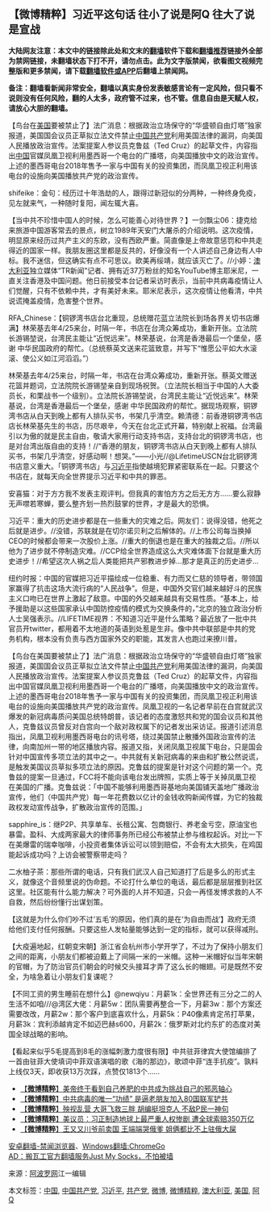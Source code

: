  <h2>【微博精粹】习近平这句话 往小了说是阿Q 往大了说是宣战</h2> <p class="notice"><b>大陆网友注意：本文中的链接除此处和文末的<a href="https://github.com/bannedbook/fanqiang" >翻墙</a>软件下载和<a href="https://github.com/killgcd/justmysocks/blob/master/README.md">翻墙推荐</a>链接外全部为禁网链接，未翻墙状态下打不开，请勿点击。此为文字版禁闻，欲看图文视频完整版和更多禁闻，请下载<a href="https://github.com/bannedbook/fanqiang">翻墙软件或APP</a>后翻墙上禁闻网。</p><p>备注：翻墙看新闻非常安全，翻墙以真实身份发表敏感言论有一定风险，但只看不说则没有任何风险，翻的人太多，政府管不过来，也不管。信息自由是天赋人权，请放心大胆的翻墙。</b></p>  <div class="entry"> <p id="summary">【鸟台在<a href="https://www.bannedbook.org/bnews/tag/%e7%be%8e%e5%9b%bd/" class="st_tag internal_tag" rel="tag" title="标签 美国 下的日志">美国</a>要被禁止了】法广消息：根据政治立场保守的“华盛顿自由灯塔”独家报道，美国国会议员正草拟立法文件禁止<span class='wp_keywordlink_affiliate'><a href="https://www.bannedbook.org/" title="中国" target="_blank">中国</a></span><a href="https://www.bannedbook.org/bnews/tag/%e5%85%b1%e4%ba%a7%e5%85%9a/" class="st_tag internal_tag" rel="tag" title="标签 共产党 下的日志">共产党</a>利用美国法律的漏洞，向美国人民播放政治宣传。法案提案人参议员克鲁兹（Ted Cruz）的起草文件，内容指出<a href="https://www.bannedbook.org/bnews/tag/%E4%B8%AD%E5%9B%BD/" class="st_tag internal_tag" rel="tag" title="标签 中国 下的日志">中国</a>官媒凤凰卫视利用墨西哥一个电台的广播塔，向美国播放中文的政治宣传。上述的墨西哥电台2018年售予一家与中国有关的投资集团，而凤凰卫视正利用该电台的设施向美国播放共产党的政治宣传。</p> <p id="conimg">shifeike：金句：经历过十年浩劫的人，跟得过新冠似的分两种，一种终身免疫，见左就来气，一种随时复阳，闻左辄大喜。</p> <p>【当中共不珍惜中国人的时候，怎么可能善心对待世界？】一剑飘尘06：捷克给来旅游中国游客常去的景点，树立1989年天安门大屠杀的介绍说明。这次疫情，明显原来经历过共产主义的东欧，没有西欧严重。简直像是上帝故意惩罚和中共走得近的国家一样。我朋友圈这里都是反共的，好像没有一个人讲述自己身边有人中标。我不迷信，但这确实有点不可思议。欧美再绥靖，就应该灭亡了。//小婷：<a href="https://www.bannedbook.org/bnews/tag/%e6%be%b3%e5%a4%a7%e5%88%a9%e4%ba%9a/" class="st_tag internal_tag" rel="tag" title="标签 澳大利亚 下的日志">澳大利亚</a>独立媒体“TR新闻”记者、拥有近37万粉丝的知名YouTube博主耶米尼，一直关注香港及中国问题。他日前接受本台记者采访时表示，当前中共病毒疫情让人们觉醒，只有不依赖中共，才有美好未来。耶米尼表示，这次疫情让他看清，中共说谎掩盖疫情，危害整个世界。</p> <p>RFA_Chinese：【铜锣湾书店台北重现，总统赠花蓝立法院长到场各界关切书店爆满】林荣基去年4/25来台，时隔一年，书店在台湾众筹成功，重新开张。立法院长游锡堃说，台湾民主能让“近悦远来”。林荣基说，台湾是香港最后一个堡垒，感谢 中华民国政府的帮忙。（总统蔡英文送来花篮致意，并写下“惟愿公平如大水滚滚、使公义如江河滔滔。”）</p>  <p>林荣基去年4/25来台，时隔一年，书店在台湾众筹成功，重新开张。蔡英文赠送花篮并题词，立法院院长游锡堃亲自到现场祝贺。（立法院长相当于中国的人大委员长，和栗战书一个级别）。立法院长游锡堃说，台湾民主能让“近悦远来”。林荣基说，台湾是香港最后一个堡垒，感谢 中华民国政府的帮忙。据现场观察，铜锣湾书店从白天到晚上都有人排队买书，书架几乎清空。赖清德：前香港铜锣湾书店店长林荣基先生的书店，历尽艰辛，今天在台北正式开幕，特别献上祝福。台湾最引以为傲的就是民主自由，敬请大家用行动支持书店，支持台北的铜锣湾书店，也是对台湾出版自由的支持！//“香港的朋友，铜锣湾书店从白天到晚上都有人排队买书，书架几乎清空，好感动啊！想哭。”——小光//@LifetimeUSCN台北铜锣湾书店意义重大。「铜锣湾书店」与<a href="https://www.bannedbook.org/bnews/tag/%e4%b9%a0%e8%bf%91%e5%b9%b3/" class="st_tag internal_tag" rel="tag" title="标签 习近平 下的日志">习近平</a>指使越境犯罪紧密联系在一起。只要这个书店在，就每天向全世界提示习近平和中共的罪恶。</p> <p>安喜猫：对于方方我不发表主观评判。但我真的害怕方方之后无方方……要么寂静无声噤若寒蝉，要么整齐划一热烈鼓掌的世界，才是最大的恐惧。</p> <p>习近平：重大的历史进步都是在一些重大的灾难之后。网友们：说得没错，他死之后就是进步。//没错，苏联就是在切尔诺贝利之后解体的。//上市公司每当换掉CEO的时候都会带来一次股价上涨。//重大的倒退也是在重大的独裁之后。//所以他为了进步就不停制造灾难。//CCP给全世界造成这么大灾难体面下台就是重大历史进步！//希望这次人祸之后人类能把共产邪教进步掉…那才是真正的历史进步…</p> <p>纽约时报：中国的官媒把习近平描绘成一位稳重、有力而又仁慈的领导者，带领国家赢得了抗击这场大流行病的“人民战争”。但是，中国外交官们越来越好斗的民族主义口吻已在世界上激起了敌意。中国的外交越来越具有交易性质。“基本上，给予援助是以这些国家承认中国防控疫情的模式为交换条件的，”北京的独立政治分析人士吴强表示。//LIFETIME视界：不知道习近平是什么策略？最近放了一批中共官员开twitter，都用着不太地道的英语到处惹是生非。像中共中联部是中共的党务机构，根本没有负责与西方国家外交的职能，其发言人也跑过来撩川普。</p>  <p>【鸟台在美国要被禁止了】法广消息：根据政治立场保守的“华盛顿自由灯塔”独家报道，美国国会议员正草拟立法文件禁止<a href="https://www.bannedbook.org/bnews/tag/%e4%b8%ad%e5%9b%bd%e5%85%b1%e4%ba%a7%e5%85%9a/" class="st_tag internal_tag" rel="tag" title="标签 中国共产党 下的日志">中国共产党</a>利用美国法律的漏洞，向美国人民播放政治宣传。法案提案人参议员克鲁兹（Ted Cruz）的起草文件，内容指出中国官媒凤凰卫视利用墨西哥一个电台的广播塔，向美国播放中文的政治宣传。上述的墨西哥电台2018年售予一家与中国有关的投资集团，而凤凰卫视正利用该电台的设施向美国播放共产党的政治宣传。凤凰卫视的一名记者早前在白宫就武汉爆发的新冠病毒质问美国总统特朗普，该记者的态度激怒共和党的国会议员和其他人，克鲁兹议员曾反对白宫向一个敌对政权属下的记者发出采访证。报道引述消息指出，凤凰卫视利用墨西哥电台的讯号塔，绕过美国禁止散播外国政治宣传的法律，向南加州一带的地区播放内容。报道又指，关闭凤凰卫视属下电台，只是国会针对中国宣传多项立法的其中之一。中共就有关新冠病毒的来由和扩散公然说谎，是触发美国议员草拟多项立法的原因。克鲁兹的提案是针对这个问题的第一个。克鲁兹的提案一旦通过，FCC将不能向该电台发出牌照，实质上等于关掉凤凰卫视在美国的广播。克鲁兹说：「中国不能够利用墨西哥基地向美国铺天盖地广播政治宣传，他们（中国共产党）每一年花费数以亿计的金钱收购新闻传媒，为它的独裁政权发动宣传战争，扩散政治宣传的范围。」</p> <p>sapphire_is：继P2P、共享单车、长租公寓、包商银行、养老金亏空，原油宝也暴雷。盈科、大成两家最大的律师事务所已经公布被禁止参与维权起诉。对比一下在美爆雷的瑞幸咖啡，小投资者集体诉讼可以领到赔偿，不会有太大损失，在鸡国能起诉成功吗？上访会被警察带走吗？</p> <p>二水柚子茶：那些所谓的电话，只有我们武汉人自己知道打了后是多么的形式主义，就像这个音频里说的伪命题。不论打什么单位的电话，最后都是层层推到社区这里。社区能有什么能力解决？可外面的人并不知道，只会一再怪发博求救的人不自救，然后纷纷懂行出谋划策。</p> <p>【这就是为什么你们吵不过‘五毛’的原因，他们真的是在‘为自由而战’】政府无须给他们支付任何报酬。只要这些人发帖量能够达到一定的指标，就可以获得减刑。</p>  <p>【大疫遍地起，红朝变宋朝】浙江省会杭州市小学开学了，不过为了保持小朋友们之间的距离，小朋友们都被迫戴上了间隔一米的一米帽。这种一米帽好似当年宋朝的官帽，为了防治官员们朝会的时候交头接耳才弄了这么长的帽翅。可是既然不安全，为啥急着让小朋友们复课呢？</p> <p>【不同工资的男生睡前在想什么】@newqiyu：月薪1k：全世界还有三分之二的人生活不如咱///@湾区大佬：月薪5w：团队需要再整合一下，月薪3w：那个方案还需要改改，月薪2w：那个客户到底喜欢什么，月薪5k：P40像素肯定吊打苹果，月薪3k：宾利添越肯定不如迈巴赫s600，月薪2k：俄罗斯对北约东扩的态度对美国全球战略的影响。</p> <p>【看起来似乎5毛提高到8毛的涨幅刺激力度很有限】中共驻菲律宾大使馆编排了一首由驻菲大使填词中菲双语演唱的歌《海的那边》，歌颂中菲“连手抗疫”。孰料上线仅3天，即收获13万次踩，点赞仅1813个……</p> <ul class='op-related-articles' title='相关阅读'> <li><a href='https://www.bannedbook.org/bnews/comments/20200426/1319529.html' target='_blank'>【<b>微博精粹</b>】美帝终于看到自己养肥的中共成为挑战自己的邪恶轴心</a></li> <li><a href='https://www.bannedbook.org/bnews/comments/20200424/1318448.html' target='_blank'>【<b>微博精粹</b>】中共病毒的唯一“功绩” 是逼老朋友加入80国联军铲共</a></li> <li><a href='https://www.bannedbook.org/bnews/comments/20200422/1317115.html' target='_blank'>【<b>微博精粹</b>】殃视乱营 大哥飞救三胖 胡编挺坦克人 不敌P民一神句</a></li> <li><a href='https://www.bannedbook.org/bnews/comments/20200421/1316520.html' target='_blank'>【<b>微博精粹</b>】美议员：习正制造地球上最严重人权惨剧 遭全球索赔350万亿</a></li> <li><a href='https://www.bannedbook.org/bnews/comments/20200420/1315888.html' target='_blank'>【<b>微博精粹</b>】王又又川爷前卖国 王端端哭俄爹 姐俩都比不上驻俄大屎</a></li> </ul> <div class="texttj"> <a href="https://github.com/bannedbook/fanqiang/wiki/%E5%AE%89%E5%8D%93%E7%BF%BB%E5%A2%99-%E7%A6%81%E9%97%BB%E6%B5%8F%E8%A7%88%E5%99%A8" target="_blank">安卓翻墙-禁闻浏览器</a>、<a href="https://github.com/bannedbook/fanqiang/wiki/Chrome%E4%B8%80%E9%94%AE%E7%BF%BB%E5%A2%99%E5%8C%85" target="_blank">Windows翻墙:ChromeGo</a><br/> <a href="https://github.com/killgcd/justmysocks/blob/master/README.md" target="_blank">AD：搬瓦工官方翻墙服务Just My Socks，不怕被墙</a> </div><p> 来源：<a href="https://www.aboluowang.com/2020/0427/1442826.html" target="_blank">阿波罗网</a>江一编辑 </p> <a name='sharetosocial'></a>           </div><!--END ENTRY--> <div class="postfooter"> <div>本文标签：<a href="https://www.bannedbook.org/bnews/tag/%E4%B8%AD%E5%9B%BD/" rel="tag">中国</a>, <a href="https://www.bannedbook.org/bnews/tag/%e4%b8%ad%e5%9b%bd%e5%85%b1%e4%ba%a7%e5%85%9a/" rel="tag">中国共产党</a>, <a href="https://www.bannedbook.org/bnews/tag/%e4%b9%a0%e8%bf%91%e5%b9%b3/" rel="tag">习近平</a>, <a href="https://www.bannedbook.org/bnews/tag/%e5%85%b1%e4%ba%a7%e5%85%9a/" rel="tag">共产党</a>, <a href="https://www.bannedbook.org/bnews/tag/%e5%be%ae%e5%8d%9a/" rel="tag">微博</a>, <a href="https://www.bannedbook.org/bnews/tag/%e5%be%ae%e5%8d%9a%e7%b2%be%e7%b2%b9/" rel="tag">微博精粹</a>, <a href="https://www.bannedbook.org/bnews/tag/%e6%be%b3%e5%a4%a7%e5%88%a9%e4%ba%9a/" rel="tag">澳大利亚</a>, <a href="https://www.bannedbook.org/bnews/tag/%e7%be%8e%e5%9b%bd/" rel="tag">美国</a>, <a href="https://www.bannedbook.org/bnews/tag/%E9%98%BFQ/" rel="tag">阿Q</a></div>  </div><!--END POSTFOOTER--> 
